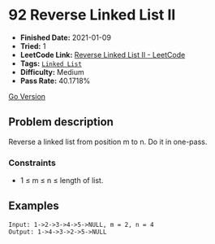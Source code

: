# 92 Reverse Linked List II

- **Finished Date:** 2021-01-09
- **Tried:** 1
- **LeetCode Link:** [Reverse Linked List II - LeetCode](https://leetcode.com/problems/reverse-linked-list-ii/)
- **Tags:** [`Linked List`](https://leetcode.com/tag/linked-list/)
- **Difficulty:** Medium
- **Pass Rate:** 40.1718%

[Go Version](../Go/92_Reverse_Linked_List_II/main.go)

## Problem description

Reverse a linked list from position m to n. Do it in one-pass.

### Constraints

- 1 ≤ m ≤ n ≤ length of list.

## Examples

```
Input: 1->2->3->4->5->NULL, m = 2, n = 4
Output: 1->4->3->2->5->NULL
```
